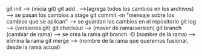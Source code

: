 <!-- comandos git -->

git init --> (inicia git)
git add . -->(agrega todos los cambios en los archivos) --> se pasan los cambios a stage
git commit -m "mensaje sobre los cambios que se aplican" --> se guardan los cambios en el repositorio
git log --> (versiones git)
git checkout --> (mover de rama/version)
git branch (cambiar de rama) --> se crea la rama
git branch -D (nombre de la rama) --> elimina la rama
git merge --> (nombre de la rama que queremos fusionar, desde la rama actual)

